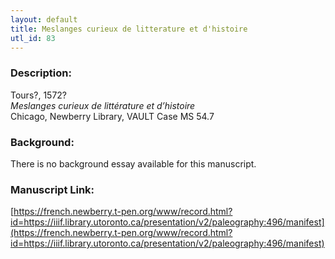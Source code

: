 ```yaml
---
layout: default
title: Meslanges curieux de litterature et d'histoire
utl_id: 83
---
```


### Description:

Tours?, 1572?<br>
_Meslanges curieux de littérature et d’histoire_<br>
Chicago, Newberry Library, VAULT Case MS 54.7

### Background:

There is no background essay available for this manuscript.

### Manuscript Link:

[https://french.newberry.t-pen.org/www/record.html?id=https://iiif.library.utoronto.ca/presentation/v2/paleography:496/manifest](https://french.newberry.t-pen.org/www/record.html?id=https://iiif.library.utoronto.ca/presentation/v2/paleography:496/manifest)
